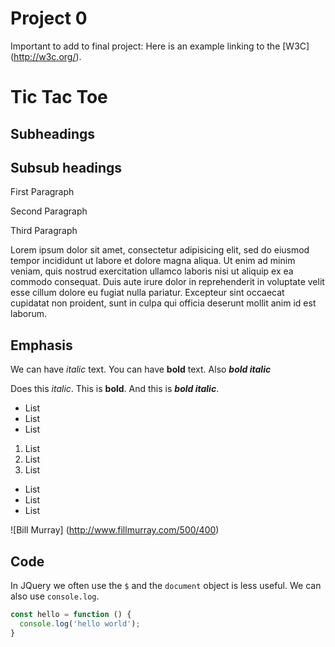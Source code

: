 Project 0
=========

Important to add to final project: Here is an example linking to the [W3C] (http://w3c.org/).

# Tic Tac Toe

## Subheadings

## Subsub headings

First Paragraph

Second Paragraph

Third Paragraph

Lorem ipsum dolor sit amet, consectetur adipisicing elit, sed do eiusmod tempor incididunt ut labore et dolore magna aliqua. Ut enim ad minim veniam, quis nostrud exercitation ullamco laboris nisi ut aliquip ex ea commodo consequat. Duis aute irure dolor in reprehenderit in voluptate velit esse cillum dolore eu fugiat nulla pariatur. Excepteur sint occaecat cupidatat non proident, sunt in culpa qui officia deserunt mollit anim id est laborum.

## Emphasis

We can have *italic* text. You can have **bold** text. Also ***bold italic***

Does this _italic_. This is __bold__. And this is ___bold italic___.

* List
* List
* List

1. List
2. List
3. List

- List
- List
- List

![Bill Murray] (http://www.fillmurray.com/500/400)

## Code

In JQuery we often use the `$` and the `document` object is less useful. We can also use `console.log`.

```javascript
const hello = function () {
  console.log('hello world');
}
```
